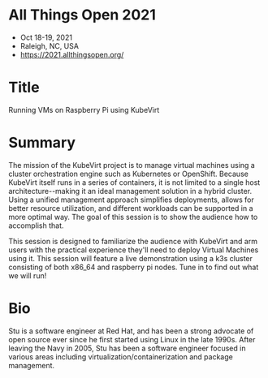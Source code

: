 # All Things Open 2021
- Oct 18-19, 2021
- Raleigh, NC, USA
- https://2021.allthingsopen.org/

# Title
Running VMs on Raspberry Pi using KubeVirt

# Summary
The mission of the KubeVirt project is to manage virtual machines using a cluster orchestration engine such as Kubernetes or OpenShift. Because KubeVirt itself runs in a series of containers, it is not limited to a single host architecture--making it an ideal management solution in a hybrid cluster. Using a unified management approach simplifies deployments, allows for better resource utilization, and different workloads can be supported in a more optimal way. The goal of this session is to show the audience how to accomplish that.

This session is designed to familiarize the audience with KubeVirt and arm users with the practical experience they'll need to deploy Virtual Machines using it. This session will feature a live demonstration using a k3s cluster consisting of both x86_64 and raspberry pi nodes. Tune in to find out what we will run!

# Bio
Stu is a software engineer at Red Hat, and has been a strong advocate of open source ever since he first started using Linux in the late 1990s. After leaving the Navy in 2005, Stu has been a software engineer focused in various areas including virtualization/containerization and package management.
